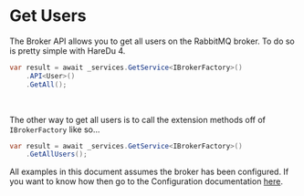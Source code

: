 # Get Users

The Broker API allows you to get all users on the RabbitMQ broker. To do so is pretty simple with HareDu 4.

```c#
var result = await _services.GetService<IBrokerFactory>()
    .API<User>()
    .GetAll();
```
<br>

The other way to get all users is to call the extension methods off of ```IBrokerFactory``` like so...

```c#
var result = await _services.GetService<IBrokerFactory>()
    .GetAllUsers();
```

All examples in this document assumes the broker has been configured. If you want to know how then go to the Configuration documentation [here](https://github.com/ahives/HareDu3/blob/master/docs/configuration.md).

